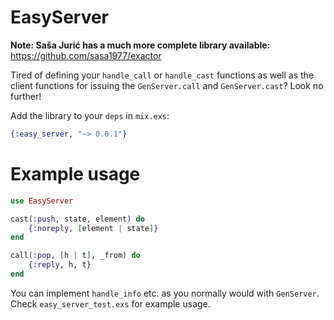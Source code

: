 EasyServer
==========

**Note: Saša Jurić has a much more complete library available:** https://github.com/sasa1977/exactor

Tired of defining your `handle_call` or `handle_cast` functions as well as the client functions for issuing the `GenServer.call` and `GenServer.cast`? Look no further!

Add the library to your `deps` in `mix.exs`:

```elixir
{:easy_server, "~> 0.0.1"}
```

# Example usage

```elixir
use EasyServer

cast(:push, state, element) do
    {:noreply, [element | state]}
end

call(:pop, [h | t], _from) do
    {:reply, h, t}
end
```

You can implement `handle_info` etc. as you normally would with `GenServer`.
Check `easy_server_test.exs` for example usage.